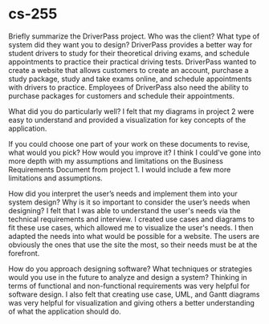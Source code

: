 # cs-255
Briefly summarize the DriverPass project. Who was the client? What type of system did they want you to design?
DriverPass provides a better way for student drivers to study for their theoretical driving exams, and schedule appointments to practice their practical driving tests. DriverPass wanted to create a website that allows customers to create an account, purchase a study package, study and take exams online, and schedule appointments with drivers to practice. Employees of DriverPass also need the ability to purchase packages for customers and schedule their appointments.

What did you do particularly well?
I felt that my diagrams in project 2 were easy to understand and provided a visualization for key concepts of the application.

If you could choose one part of your work on these documents to revise, what would you pick? How would you improve it?
I think I could've gone into more depth with my assumptions and limitations on the Business Requirements Document from project 1. I would include a few more limitations and assumptions.

How did you interpret the user’s needs and implement them into your system design? Why is it so important to consider the user’s needs when designing?
I felt that I was able to understand the user's needs via the technical requirements and interview. I created use cases and diagrams to fit these use cases, which allowed me to visualize the user's needs. I then adapted the needs into what would be possible for a website. The users are obviously the ones that use the site the most, so their needs must be at the forefront.

How do you approach designing software? What techniques or strategies would you use in the future to analyze and design a system?
Thinking in terms of functional and non-functional requirements was very helpful for software design. I also felt that creating use case, UML, and Gantt diagrams was very helpful for visualization and giving others a better understanding of what the application should do.
